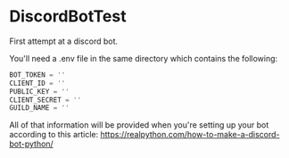 # DiscordBotTest
First attempt at a discord bot.

You'll need a .env file in the same directory which contains the following:

```python
BOT_TOKEN = ''
CLIENT_ID = ''
PUBLIC_KEY = ''
CLIENT_SECRET = ''
GUILD_NAME = ''
```

All of that information will be provided when you're setting up your bot according to this article:
https://realpython.com/how-to-make-a-discord-bot-python/

